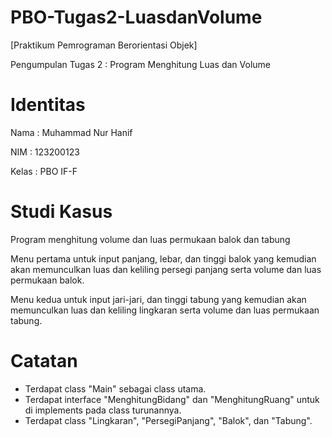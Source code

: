 # PBO-Tugas2-LuasdanVolume
[Praktikum Pemrograman Berorientasi Objek]

Pengumpulan Tugas 2 : Program Menghitung Luas dan Volume

# Identitas
Nama : Muhammad Nur Hanif

NIM : 123200123

Kelas : PBO IF-F

# Studi Kasus
Program menghitung volume dan luas permukaan balok dan tabung

Menu pertama untuk input panjang, lebar, dan tinggi balok yang kemudian akan memunculkan luas dan keliling persegi panjang serta volume dan luas permukaan balok.

Menu kedua untuk input jari-jari, dan tinggi tabung yang kemudian akan memunculkan luas dan keliling lingkaran serta volume dan luas permukaan tabung.

# Catatan
- Terdapat class "Main" sebagai class utama.
- Terdapat interface "MenghitungBidang" dan "MenghitungRuang" untuk di implements pada class turunannya.
- Terdapat class "Lingkaran", "PersegiPanjang", "Balok", dan "Tabung".
